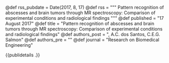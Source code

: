 @def rss_pubdate = Date(2017, 8, 17)
@def rss = """ Pattern recognition of abscesses and brain tumors through MR spectroscopy: Comparison of experimental conditions and radiological findings """
@def published = "17 August 2017"
@def title = "Pattern recognition of abscesses and brain tumors through MR spectroscopy: Comparison of experimental conditions and radiological findings"
@def authors_post = ", A.C. dos Santos, C.E.G. Salmon"
@def authors_pre = ""
@def journal = "Research on Biomedical Engineering"

{{publidetails .}}

<!-- 
The interpretation of brain tumors and abscesses MR spectra is complex and subjective. In clinical practice, different experimental conditions such as field strength or echo time (TE) reveal different metabolite information. Our study aims to show in which scenarios magnetic resonance spectroscopy can differentiate among brain tumors, normal tissue and abscesses using classification algorithms.

### Methods

Pairwise classification between abscesses, brain tumor classes, and healthy subjects tissue spectra was performed, also the multiclass classification between meningiomas, grade I-II-III gliomas, and glioblastomas and metastases, in 1.5T short TE (n = 195), 1.5T long TE (n = 231) and 3.0T long TE (n = 59) point resolved spectroscopy setups, using LCModel metabolite concentration as input to classifiers.

### Results

Areas under the curve of the Receiver Operating Characteristic above 0.9 were obtained for the classification between abscesses and all classes except glioblastomas, reaching 0.947 when classifying against metastases, grade I-II gliomas and glioblastomas (0.980), meningiomas and glioblastomas (0.956), grade I-II gliomas and metastases (0.989), meningiomas and metastases (0.990), and between healthy tissue and all other classes in both conditions except for anaplastic astrocytomas in short TE 1.5T setup. When the multiclass classification agrees with radiological diagnosis the accuracy reaches 96.8% for short TE and 98.9% for long TE.

### Conclusions

The results in the three conditions were similar, highlighting comparable quality, robust quantification and good regularization and flexibility in either algorithm. Multiclass classification provides useful information to the radiologist. These findings show the potential of the development of decision support systems as well as tools for the accompaniment of treatments. -->




